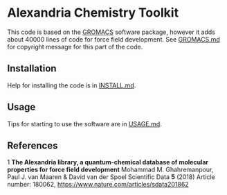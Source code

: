 Alexandria Chemistry Toolkit
============================

This code is based on the [GROMACS](http://www.gromacs.org) software package, however it adds
about 40000 lines of code for force field development. See [GROMACS.md](GROMACS.md) for copyright message for this part of the code.

Installation
------------
Help for installing the code is in [INSTALL.md](INSTALL.md).

Usage
-----
Tips for starting to use the software are in [USAGE.md](USAGE.md).

References
----------

1 **The Alexandria library, a quantum-chemical database of molecular properties for force field development**
Mohammad M. Ghahremanpour, Paul J. van Maaren & David van der Spoel 
Scientific Data **5** (2018) Article number: 180062, https://www.nature.com/articles/sdata201862
